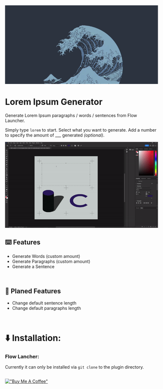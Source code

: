 <p align="center"><img src="./github/hero.gif" alt="screenshot"></p>


# Lorem Ipsum Generator
Generate Lorem Ipsum paragraphs / words / sentences from Flow Launcher.

Simply type `lorem` to start. Select what you want to generate. Add a number to specify the amount of ___ generated *(optional)*. 

<p align="center"><img src="./github/screenshot.gif" alt="screenshot"></p>

## ⌨️ Features

* Generate Words (custom amount)
* Generate Paragraphs (custom amount)
* Generate a Sentence

<br>

## 📅 Planed Features

* Change default sentence length
* Change default paragraphs length

<br>

# ⬇️ Installation:

### Flow Lancher:
Currently it can only be installed via `git clone` to the plugin directory.

##
[!["Buy Me A Coffee"](https://global.discourse-cdn.com/mcneel/uploads/default/original/4X/d/a/1/da14b0fbdaa177932b34765e3a0d1a2bdf450b45.svg)](https://ko-fi.com/tomkliner)
